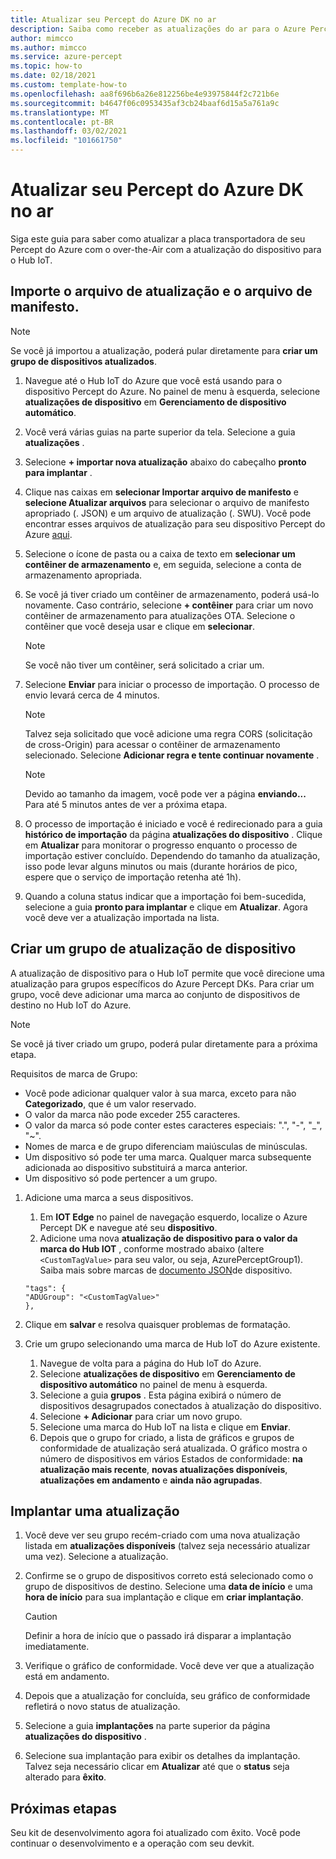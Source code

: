 ```yaml
---
title: Atualizar seu Percept do Azure DK no ar
description: Saiba como receber as atualizações do ar para o Azure Percept DK
author: mimcco
ms.author: mimcco
ms.service: azure-percept
ms.topic: how-to
ms.date: 02/18/2021
ms.custom: template-how-to
ms.openlocfilehash: aa8f696b6a26e812256be4e93975844f2c721b6e
ms.sourcegitcommit: b4647f06c0953435af3cb24baaf6d15a5a761a9c
ms.translationtype: MT
ms.contentlocale: pt-BR
ms.lasthandoff: 03/02/2021
ms.locfileid: "101661750"
---
```

# <a name="update-your-azure-percept-dk-over-the-air"></a>Atualizar seu Percept do Azure DK no ar

Siga este guia para saber como atualizar a placa transportadora de seu Percept do Azure com o over-the-Air com a atualização do dispositivo para o Hub IoT.

## <a name="import-your-update-file-and-manifest-file"></a>Importe o arquivo de atualização e o arquivo de manifesto.

> [!NOTE]
> Se você já importou a atualização, poderá pular diretamente para **criar um grupo de dispositivos atualizados**.

1. Navegue até o Hub IoT do Azure que você está usando para o dispositivo Percept do Azure. No painel de menu à esquerda, selecione **atualizações de dispositivo** em **Gerenciamento de dispositivo automático**.
 
1. Você verá várias guias na parte superior da tela. Selecione a guia **atualizações** .
 
1. Selecione **+ importar nova atualização** abaixo do cabeçalho **pronto para implantar** .
 
1. Clique nas caixas em **selecionar Importar arquivo de manifesto** e **selecione Atualizar arquivos** para selecionar o arquivo de manifesto apropriado (. JSON) e um arquivo de atualização (. SWU). Você pode encontrar esses arquivos de atualização para seu dispositivo Percept do Azure [aqui](https://go.microsoft.com/fwlink/?linkid=2155625).
 
1. Selecione o ícone de pasta ou a caixa de texto em **selecionar um contêiner de armazenamento** e, em seguida, selecione a conta de armazenamento apropriada.
 
1. Se você já tiver criado um contêiner de armazenamento, poderá usá-lo novamente. Caso contrário, selecione **+ contêiner** para criar um novo contêiner de armazenamento para atualizações OTA. Selecione o contêiner que você deseja usar e clique em **selecionar**.
 
    >[!Note]
    >Se você não tiver um contêiner, será solicitado a criar um.
 
1. Selecione **Enviar** para iniciar o processo de importação. O processo de envio levará cerca de 4 minutos.
 
    >[!Note]
    >Talvez seja solicitado que você adicione uma regra CORS (solicitação de cross-Origin) para acessar o contêiner de armazenamento selecionado. Selecione **Adicionar regra e tente continuar novamente** .
 
    >[!Note]
    >Devido ao tamanho da imagem, você pode ver a página **enviando...** Para até 5 minutos antes de ver a próxima etapa.
    
1. O processo de importação é iniciado e você é redirecionado para a guia **histórico de importação** da página **atualizações do dispositivo** . Clique em **Atualizar** para monitorar o progresso enquanto o processo de importação estiver concluído. Dependendo do tamanho da atualização, isso pode levar alguns minutos ou mais (durante horários de pico, espere que o serviço de importação retenha até 1h).

1. Quando a coluna status indicar que a importação foi bem-sucedida, selecione a guia **pronto para implantar** e clique em **Atualizar**. Agora você deve ver a atualização importada na lista.
 
## <a name="create-a-device-update-group"></a>Criar um grupo de atualização de dispositivo
A atualização de dispositivo para o Hub IoT permite que você direcione uma atualização para grupos específicos do Azure Percept DKs. Para criar um grupo, você deve adicionar uma marca ao conjunto de dispositivos de destino no Hub IoT do Azure.

> [!NOTE]
> Se você já tiver criado um grupo, poderá pular diretamente para a próxima etapa.

Requisitos de marca de Grupo:
- Você pode adicionar qualquer valor à sua marca, exceto para não **Categorizado**, que é um valor reservado.
- O valor da marca não pode exceder 255 caracteres.
- O valor da marca só pode conter estes caracteres especiais: ".", "-", "_", "~".
- Nomes de marca e de grupo diferenciam maiúsculas de minúsculas.
- Um dispositivo só pode ter uma marca. Qualquer marca subsequente adicionada ao dispositivo substituirá a marca anterior.
- Um dispositivo só pode pertencer a um grupo.

1. Adicione uma marca a seus dispositivos.
    1. Em **IOT Edge** no painel de navegação esquerdo, localize o Azure Percept DK e navegue até seu **dispositivo**.
    1. Adicione uma nova **atualização de dispositivo para o valor da marca do Hub IOT** , conforme mostrado abaixo (altere ```<CustomTagValue>``` para seu valor, ou seja, AzurePerceptGroup1). Saiba mais sobre marcas de [documento JSON](https://docs.microsoft.com/azure/iot-hub/iot-hub-devguide-device-twins#device-twins)de dispositivo.

    ```
    "tags": {
    "ADUGroup": "<CustomTagValue>"
    },
    ```

 
1. Clique em **salvar** e resolva quaisquer problemas de formatação.
 
1. Crie um grupo selecionando uma marca de Hub IoT do Azure existente.
    1. Navegue de volta para a página do Hub IoT do Azure.
    1. Selecione **atualizações de dispositivo** em **Gerenciamento de dispositivo automático** no painel de menu à esquerda.
    1. Selecione a guia **grupos** . Esta página exibirá o número de dispositivos desagrupados conectados à atualização do dispositivo.
    1. Selecione **+ Adicionar** para criar um novo grupo.
    1. Selecione uma marca do Hub IoT na lista e clique em **Enviar**.
    1. Depois que o grupo for criado, a lista de gráficos e grupos de conformidade de atualização será atualizada. O gráfico mostra o número de dispositivos em vários Estados de conformidade: **na atualização mais recente**, **novas atualizações disponíveis**, **atualizações em andamento** e **ainda não agrupadas**.
 

## <a name="deploy-an-update"></a>Implantar uma atualização
1. Você deve ver seu grupo recém-criado com uma nova atualização listada em **atualizações disponíveis** (talvez seja necessário atualizar uma vez). Selecione a atualização.
 
1. Confirme se o grupo de dispositivos correto está selecionado como o grupo de dispositivos de destino. Selecione uma **data de início** e uma **hora de início** para sua implantação e clique em **criar implantação**. 

    >[!CAUTION]
    >Definir a hora de início que o passado irá disparar a implantação imediatamente.
 
1. Verifique o gráfico de conformidade. Você deve ver que a atualização está em andamento.
 
1. Depois que a atualização for concluída, seu gráfico de conformidade refletirá o novo status de atualização.
 
1. Selecione a guia **implantações** na parte superior da página **atualizações do dispositivo** .
 
1. Selecione sua implantação para exibir os detalhes da implantação. Talvez seja necessário clicar em **Atualizar** até que o **status** seja alterado para **êxito**.

## <a name="next-steps"></a>Próximas etapas

Seu kit de desenvolvimento agora foi atualizado com êxito. Você pode continuar o desenvolvimento e a operação com seu devkit.